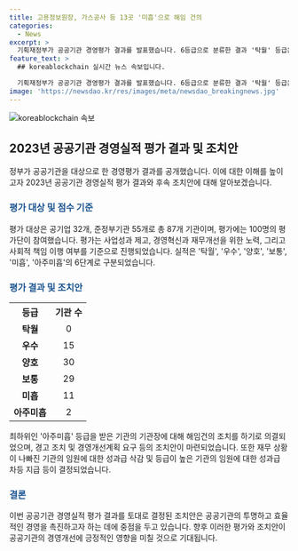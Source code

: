 ```yaml
---
title: 고용정보원장, 가스공사 등 13곳 '미흡'으로 해임 건의
categories:
  - News
excerpt: >
  기획재정부가 공공기관 경영평가 결과를 발표했습니다. 6등급으로 분류한 결과 '탁월' 등급은 없었고, '우수'는 15개, '양호'는 30개, '보통'은 29개, '미흡'과 '아주미흡'은 각각 11개와 2개였습니다. 최하위 등급을 받은 기관의 장에 대해 해임 건의나 경고 조치 등의 후속 조치가 결정됐는데, 이는 경영실적 평가에 따른 조치로 공공기관의 경영혁신과 재무개선을 촉진하기 위한 것입니다.
feature_text: >
  ## koreablockchain 실시간 뉴스 속보입니다.

  기획재정부가 공공기관 경영평가 결과를 발표했습니다. 6등급으로 분류한 결과 '탁월' 등급은 없었고, '우수'는 15개, '양호'는 30개, '보통'은 29개, '미흡'과 '아주미흡'은 각각 11개와 2개였습니다. 최하위 등급을 받은 기관의 장에 대해 해임 건의나 경고 조치 등의 후속 조치가 결정됐는데, 이는 경영실적 평가에 따른 조치로 공공기관의 경영혁신과 재무개선을 촉진하기 위한 것입니다.
image: 'https://newsdao.kr/res/images/meta/newsdao_breakingnews.jpg'
---
```


<p><img src="https://newsdao.kr/res/images/meta/newsdao_breakingnews.jpg" alt="koreablockchain 속보" /></p>

<h2 data-ke-size="size26">2023년 공공기관 경영실적 평가 결과 및 조치안</h2>

<p data-ke-size="size16">정부가 공공기관을 대상으로 한 경영평가 결과를 공개했습니다. 이에 대한 이해를 높이고자 2023년 공공기관 경영실적 평가 결과와 후속 조치안에 대해 알아보겠습니다.</p>

<h3><b><span style="color: #1a5490;">평가 대상 및 점수 기준</span></b></h3>

<p data-ke-size="size16">평가 대상은 공기업 32개, 준정부기관 55개로 총 87개 기관이며, 평가에는 100명의 평가단이 참여했습니다. 평가는 사업성과 제고, 경영혁신과 재무개선을 위한 노력, 그리고 사회적 책임 이행 여부를 기준으로 진행되었습니다. 실적은 '탁월', '우수', '양호', '보통', '미흡', '아주미흡'의 6단계로 구분되었습니다.</p>

<h3><b><span style="color: #1a5490;">평가 결과 및 조치안</span></b></h3>

<table>
    <tr>
        <th>등급</th>
        <th>기관 수</th>
    </tr>
    <tr>
        <td style="text-align: center; height: 17px;"><b>탁월</b></td>
        <td style="text-align: center; height: 17px;">0</td>
    </tr>
    <tr>
        <td style="text-align: center; height: 17px;"><b>우수</b></td>
        <td style="text-align: center; height: 17px;">15</td>
    </tr>
    <tr>
        <td style="text-align: center; height: 17px;"><b>양호</b></td>
        <td style="text-align: center; height: 17px;">30</td>
    </tr>
    <tr>
        <td style="text-align: center; height: 17px;"><b>보통</b></td>
        <td style="text-align: center; height: 17px;">29</td>
    </tr>
    <tr>
        <td style="text-align: center; height: 17px;"><b>미흡</b></td>
        <td style="text-align: center; height: 17px;">11</td>
    </tr>
    <tr>
        <td style="text-align: center; height: 17px;"><b>아주미흡</b></td>
        <td style="text-align: center; height: 17px;">2</td>
    </tr>
</table>

<p data-ke-size="size16">최하위인 '아주미흡' 등급을 받은 기관의 기관장에 대해 해임건의 조치를 하기로 의결되었으며, 경고 조치 및 경영개선계획 요구 등의 조치안이 마련되었습니다. 또한 재무 상황이 나빠진 기관의 임원에 대한 성과급 삭감 및 등급이 높은 기관의 임원에 대한 성과급 차등 지급 등이 결정되었습니다.</p>

<h3><b><span style="color: #1a5490;">결론</span></b></h3>

<p data-ke-size="size16">이번 공공기관 경영실적 평가 결과를 토대로 결정된 조치안은 공공기관의 투명하고 효율적인 경영을 촉진하고자 하는 데에 중점을 두고 있습니다. 향후 이러한 평가와 조치안이 공공기관의 경영개선에 긍정적인 영향을 미칠 것으로 기대됩니다.</p>

